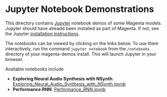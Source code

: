 # Jupyter Notebook Demonstrations

This directory contains [Jupyter](https://jupyter.org)
notebook demos of some Magenta models. Jupyter should have alreadd been installed
as part of Magenta. If not, see the Jupyter
[installation instructions](http://jupyter.readthedocs.io/en/latest/install.html).

The notebooks can be viewed by clicking on the links below.  To use them
interactively, run the command ``jupyter notebook`` from the
``/notebooks`` directory of your magenta-demos install.
This will launch Jupyter in your browser.


Available notebooks include

* **Exploring Neural Audio Synthesis with NSynth**: [Exploring_Neural_Audio_Synthesis_with_NSynth.ipynb](/notebooks/Exploring_Neural_Audio_Synthesis_with_NSynth.ipynb)
* **Performance RNN**: [Performance_RNN.ipynb](/notebooks/Performance_RNN.ipynb)
